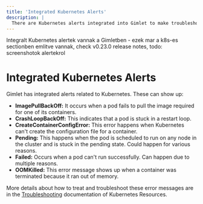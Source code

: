 ```yaml
---
title: 'Integrated Kubernetes Alerts'
description: |
  There are Kubernetes alerts integrated into Gimlet to make troubleshooting easier when something goes wrong with your deployments.
---
```


Integralt Kubernetes alertek vannak a Gimletben - ezek mar a k8s-es sectionben emlitve vannak, check v0.23.0 release notes, todo: screenshotok alertekrol

# Integrated Kubernetes Alerts

Gimlet has integrated alerts related to Kubernetes. These can show up:

- **ImagePullBackOff:** It occurs when a pod fails to pull the image required for one of its containers.
- **CrashLoopBackOff:** This indicates that a pod is stuck in a restart loop.
- **CreateContainerConfigError:** This error happens when Kubernetes can't create the configuration file for a container.
- **Pending:** This happens when the pod is scheduled to run on any node in the cluster and is stuck in the pending state. Could happen for various reasons.
- **Failed:** Occurs when a pod can't run successfully. Can happen due to multiple reasons.
- **OOMKilled:** This error message shows up when a container was terminated because it ran out of memory.

More details about how to treat and troubleshoot these error messages are in the [Troubleshooting]() documentation of Kubernetes Resources.
